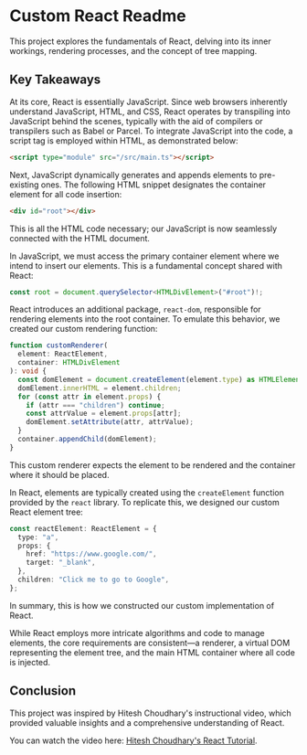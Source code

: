 # Custom React Readme

This project explores the fundamentals of React, delving into its inner workings, rendering processes, and the concept of tree mapping.

## Key Takeaways

At its core, React is essentially JavaScript. Since web browsers inherently understand JavaScript, HTML, and CSS, React operates by transpiling into JavaScript behind the scenes, typically with the aid of compilers or transpilers such as Babel or Parcel. To integrate JavaScript into the code, a script tag is employed within HTML, as demonstrated below:

```html
<script type="module" src="/src/main.ts"></script>
```

Next, JavaScript dynamically generates and appends elements to pre-existing ones. The following HTML snippet designates the container element for all code insertion:

```html
<div id="root"></div>
```

This is all the HTML code necessary; our JavaScript is now seamlessly connected with the HTML document.

In JavaScript, we must access the primary container element where we intend to insert our elements. This is a fundamental concept shared with React:

```ts
const root = document.querySelector<HTMLDivElement>("#root")!;
```

React introduces an additional package, `react-dom`, responsible for rendering elements into the root container. To emulate this behavior, we created our custom rendering function:

```ts
function customRenderer(
  element: ReactElement,
  container: HTMLDivElement
): void {
  const domElement = document.createElement(element.type) as HTMLElement;
  domElement.innerHTML = element.children;
  for (const attr in element.props) {
    if (attr === "children") continue;
    const attrValue = element.props[attr];
    domElement.setAttribute(attr, attrValue);
  }
  container.appendChild(domElement);
}
```

This custom renderer expects the element to be rendered and the container where it should be placed.

In React, elements are typically created using the `createElement` function provided by the `react` library. To replicate this, we designed our custom React element tree:

```ts
const reactElement: ReactElement = {
  type: "a",
  props: {
    href: "https://www.google.com/",
    target: "_blank",
  },
  children: "Click me to go to Google",
};
```

In summary, this is how we constructed our custom implementation of React.

While React employs more intricate algorithms and code to manage elements, the core requirements are consistent—a renderer, a virtual DOM representing the element tree, and the main HTML container where all code is injected.

## Conclusion

This project was inspired by Hitesh Choudhary's instructional video, which provided valuable insights and a comprehensive understanding of React.

You can watch the video here: [Hitesh Choudhary's React Tutorial](https://youtu.be/kAOuj6o7Kxs?si=2BpW9sASqtyrmf_N).
